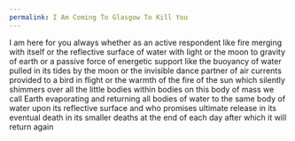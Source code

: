 ```yaml
---
permalink: I Am Coming To Glasgow To Kill You
---
```


I am here for you always whether as an active respondent like fire merging with itself or the reflective surface of water with light or the moon to gravity of earth or a passive force of energetic support like the buoyancy of water pulled in its tides by the moon or the invisible dance partner of air currents provided to a bird in flight or the warmth of the fire of the sun which silently shimmers over all the little bodies within bodies on this body of mass we call Earth evaporating and returning all bodies of water to the same body of water upon its reflective surface and who promises ultimate release in its eventual death in its smaller deaths at the end of each day after which it will return again